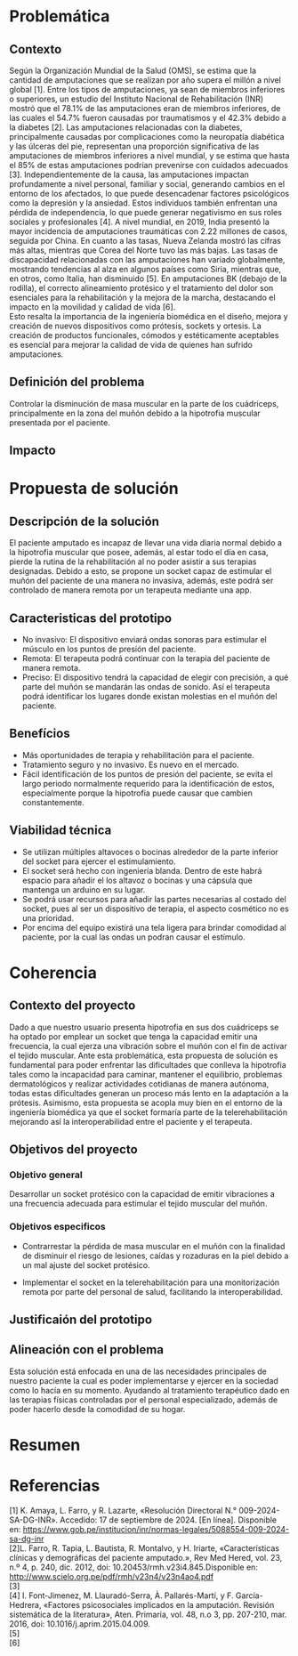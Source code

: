 # Problemática
## Contexto
Según la Organización Mundial de la Salud (OMS), se estima que la cantidad de amputaciones que se realizan por año supera el millón a nivel global [1]. Entre los tipos de amputaciones, ya sean de miembros inferiores o superiores, un estudio del Instituto Nacional de Rehabilitación (INR) mostró que el 78.1% de las amputaciones eran de miembros inferiores, de las cuales el 54.7% fueron causadas por traumatismos y el 42.3% debido a la diabetes [2]. Las amputaciones relacionadas con la diabetes, principalmente causadas por complicaciones como la neuropatía diabética y las úlceras del pie, representan una proporción significativa de las amputaciones de miembros inferiores a nivel mundial, y se estima que hasta el 85% de estas amputaciones podrían prevenirse con cuidados adecuados [3].
Independientemente de la causa, las amputaciones impactan profundamente a nivel personal, familiar y social, generando cambios en el entorno de los afectados, lo que puede desencadenar factores psicológicos como la depresión y la ansiedad. Estos individuos también enfrentan una pérdida de independencia, lo que puede generar negativismo en sus roles sociales y profesionales [4].
A nivel mundial, en 2019, India presentó la mayor incidencia de amputaciones traumáticas con 2.22 millones de casos, seguida por China. En cuanto a las tasas, Nueva Zelanda mostró las cifras más altas, mientras que Corea del Norte tuvo las más bajas. Las tasas de discapacidad relacionadas con las amputaciones han variado globalmente, mostrando tendencias al alza en algunos países como Siria, mientras que, en otros, como Italia, han disminuido [5]. En amputaciones BK (debajo de la rodilla), el correcto alineamiento protésico y el tratamiento del dolor son esenciales para la rehabilitación y la mejora de la marcha, destacando el impacto en la movilidad y calidad de vida [6].<br>
Esto resalta la importancia de la ingeniería biomédica en el diseño, mejora y creación de nuevos dispositivos como prótesis, sockets y ortesis. La creación de productos funcionales, cómodos y estéticamente aceptables es esencial para mejorar la calidad de vida de quienes han sufrido amputaciones.<br>


## Definición del problema 

Controlar la disminución de masa muscular en la parte de los cuádriceps, principalmente en la zona del muñón debido a la hipotrofia muscular presentada por el paciente.<br>

## Impacto
# Propuesta de solución
## Descripción de la solución
El paciente amputado es incapaz de llevar una vida diaria normal debido a la hipotrofia muscular que posee, además, al estar todo el día en casa, pierde la rutina de la rehabilitación al no poder asistir a sus terapias designadas. Debido a esto, se propone un socket capaz de estimular el muñón del paciente de una manera no invasiva, además, este podrá ser controlado de manera remota por un terapeuta mediante una app.
## Caracteristicas del prototipo
- No invasivo: El dispositivo enviará ondas sonoras para estimular el músculo en los puntos de presión del paciente.<br>
- Remota: El terapeuta podrá continuar con la terapia del paciente de manera remota.<br>
- Preciso: El  dispositivo tendrá la capacidad de elegir con precisión, a qué parte del muñón se mandarán las ondas de sonido. Así el 
  terapeuta podrá identificar los lugares donde existan molestias en el muñón del paciente.<br>

## Benefícios
- Más oportunidades de terapia y rehabilitación para el paciente.<br>
- Tratamiento seguro y no invasivo. Es nuevo en el mercado.<br>
- Fácil identificación de los puntos de presión del paciente, se evita el largo periodo normalmente requerido para la identificación de 
  estos, especialmente porque la hipotrofia puede causar que cambien constantemente.<br>

## Viabilidad técnica
- Se utilizan múltiples altavoces o bocinas alrededor de la parte inferior del socket para ejercer el estimulamiento.<br>
- El socket será hecho con ingeniería blanda. Dentro de este habrá espacio para añadir el los altavoz o bocinas y una cápsula que 
  mantenga un arduino en su lugar.<br>
- Se podrá usar recursos para añadir las partes necesarias al costado del socket, pues al ser un dispositivo de terapia, el aspecto 
  cosmético no es una prioridad.<br>
- Por encima del equipo existirá una tela ligera para brindar comodidad al paciente, por la cual las ondas un podran causar el estímulo.<br>

# Coherencia

## Contexto del proyecto
Dado a que nuestro usuario presenta hipotrofia en sus dos cuádriceps se ha optado por emplear un socket que tenga la capacidad emitir una frecuencia, la cual ejerza una vibración sobre el muñón con el fin de activar el tejido muscular. Ante esta problemática, esta propuesta de solución es fundamental para poder enfrentar las dificultades que conlleva la hipotrofia tales como la incapacidad para caminar, mantener el equilibrio, problemas dermatológicos y realizar actividades cotidianas de manera autónoma, todas estas dificultades generan un proceso más lento en la adaptación a la prótesis. Asimismo, esta propuesta se acopla muy bien en el entorno de la ingeniería biomédica ya que el socket formaría parte de la telerehabilitación mejorando así la interoperabilidad entre el paciente y el terapeuta. <br>

## Objetivos del proyecto

### Objetivo general

Desarrollar un socket protésico con la capacidad de emitir vibraciones a una frecuencia adecuada para estimular el tejido muscular del muñón.<br>

### Objetivos especificos 

- Contrarrestar la pérdida de masa muscular en el muñón con la finalidad de disminuir el riesgo de lesiones, caídas y rozaduras en la 
  piel debido a un mal ajuste del socket protésico.<br>

- Implementar el socket en la telerehabilitación para una monitorización remota por parte del personal de salud, facilitando la 
  interoperabilidad. <br>

## Justificaión del prototipo


## Alineación con el problema

Esta solución está enfocada en una de las necesidades principales de nuestro paciente la cual es poder implementarse y ejercer en la sociedad como lo hacía en su momento. Ayudando al tratamiento terapéutico dado en las terapias físicas controladas por el personal especializado, además de poder hacerlo desde la comodidad de su hogar.<br>

# Resumen
# Referencias
[1] K. Amaya, L. Farro, y R. Lazarte, «Resolución Directoral N.° 009-2024-SA-DG-INR». Accedido: 17 de septiembre de 2024. [En línea]. Disponible en: https://www.gob.pe/institucion/inr/normas-legales/5088554-009-2024-sa-dg-inr<br>
[2]L. Farro, R. Tapia, L. Bautista, R. Montalvo, y H. Iriarte, «Características clínicas y demográficas del paciente amputado.», Rev Med Hered, vol. 23, n.º 4, p. 240, dic. 2012, doi: 10.20453/rmh.v23i4.845.Disponible en: http://www.scielo.org.pe/pdf/rmh/v23n4/v23n4ao4.pdf<br>
[3]<br>
[4] I. Font-Jimenez, M. Llauradó-Serra, À. Pallarés-Martí, y F. García-Hedrera, «Factores psicosociales implicados en la amputación. Revisión sistemática de la literatura», Aten. Primaria, vol. 48, n.o 3, pp. 207-210, mar. 2016, doi: 10.1016/j.aprim.2015.04.009.<br>
[5]<br>
[6]<br>

